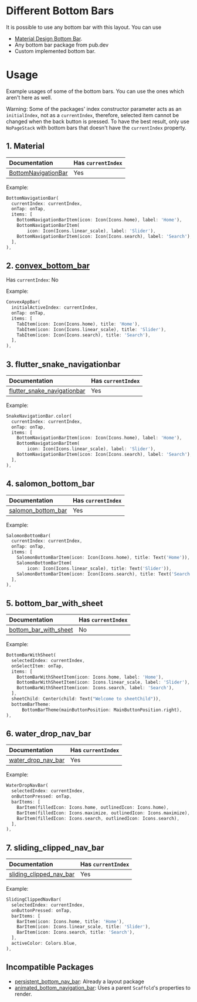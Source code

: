 # Different Bottom Bars
It is possible to use any bottom bar with this layout. You can use
 - [Material Design Bottom Bar](https://api.flutter.dev/flutter/material/BottomNavigationBar-class.html).
 - Any bottom bar package from pub.dev
 - Custom implemented bottom bar.

# Usage
Example usages of some of the bottom bars. You can use the ones which aren't here as well.

Warning: Some of the packages' index constructor parameter acts as an `initialIndex`, not as a `currentIndex`, therefore, selected item cannot be changed when the back button is pressed. To have the best result, only use `NoPageStack` with bottom bars that doesn't have the `currentIndex` property.

## 1. Material

| Documentation | Has `currentIndex` |
| :------------ | :------------- |
| [BottomNavigationBar](https://api.flutter.dev/flutter/material/BottomNavigationBar-class.html) | Yes |

Example:

```dart
BottomNavigationBar(
  currentIndex: currentIndex,
  onTap: onTap,
  items: [
    BottomNavigationBarItem(icon: Icon(Icons.home), label: 'Home'),
    BottomNavigationBarItem(
        icon: Icon(Icons.linear_scale), label: 'Slider'),
    BottomNavigationBarItem(icon: Icon(Icons.search), label: 'Search'),
  ],
),
```

## 2. [convex_bottom_bar](https://pub.dev/packages/convex_bottom_bar)

Has `currentIndex`: No

Example:

```dart
ConvexAppBar(
  initialActiveIndex: currentIndex,
  onTap: onTap,
  items: [
    TabItem(icon: Icon(Icons.home), title: 'Home'),
    TabItem(icon: Icon(Icons.linear_scale), title: 'Slider'),
    TabItem(icon: Icon(Icons.search), title: 'Search'),
  ],
),
```

## 3. flutter_snake_navigationbar

| Documentation | Has `currentIndex` |
| :------------ | :------------- |
| [flutter_snake_navigationbar](https://pub.dev/packages/flutter_snake_navigationbar) | Yes |

Example:

```dart
SnakeNavigationBar.color(
  currentIndex: currentIndex,
  onTap: onTap,
  items: [
    BottomNavigationBarItem(icon: Icon(Icons.home), label: 'Home'),
    BottomNavigationBarItem(
        icon: Icon(Icons.linear_scale), label: 'Slider'),
    BottomNavigationBarItem(icon: Icon(Icons.search), label: 'Search'),
  ],
),
```

## 4. salomon_bottom_bar

| Documentation | Has `currentIndex` |
| :------------ | :------------- |
| [salomon_bottom_bar](https://pub.dev/packages/salomon_bottom_bar) | Yes |

Example:

```dart
SalomonBottomBar(
  currentIndex: currentIndex,
  onTap: onTap,
  items: [
    SalomonBottomBarItem(icon: Icon(Icons.home), title: Text('Home')),
    SalomonBottomBarItem(
        icon: Icon(Icons.linear_scale), title: Text('Slider')),
    SalomonBottomBarItem(icon: Icon(Icons.search), title: Text('Search')),
  ],
),
```

## 5. bottom_bar_with_sheet

| Documentation | Has `currentIndex` |
| :------------ | :------------- |
| [bottom_bar_with_sheet](https://pub.dev/packages/bottom_bar_with_sheet) | No |

Example:

```dart
BottomBarWithSheet(
  selectedIndex: currentIndex,
  onSelectItem: onTap,
  items: [
    BottomBarWithSheetItem(icon: Icons.home, label: 'Home'),
    BottomBarWithSheetItem(icon: Icons.linear_scale, label: 'Slider'),
    BottomBarWithSheetItem(icon: Icons.search, label: 'Search'),
  ],
  sheetChild: Center(child: Text("Welcome to sheetChild")),
  bottomBarTheme:
      BottomBarTheme(mainButtonPosition: MainButtonPosition.right),
),
```

## 6. water_drop_nav_bar

| Documentation | Has `currentIndex` |
| :------------ | :------------- |
| [water_drop_nav_bar](https://pub.dev/packages/water_drop_nav_bar) | Yes |

Example:

```dart
WaterDropNavBar(
  selectedIndex: currentIndex,
  onButtonPressed: onTap,
  barItems: [
    BarItem(filledIcon: Icons.home, outlinedIcon: Icons.home),
    BarItem(filledIcon: Icons.maximize, outlinedIcon: Icons.maximize),
    BarItem(filledIcon: Icons.search, outlinedIcon: Icons.search),
  ],
),
```

## 7. sliding_clipped_nav_bar

| Documentation | Has `currentIndex` |
| :------------ | :------------- |
| [sliding_clipped_nav_bar](https://pub.dev/packages/sliding_clipped_nav_bar) | Yes |

Example:

```dart
SlidingClippedNavBar(
  selectedIndex: currentIndex,
  onButtonPressed: onTap,
  barItems: [
    BarItem(icon: Icons.home, title: 'Home'),
    BarItem(icon: Icons.linear_scale, title: 'Slider'),
    BarItem(icon: Icons.search, title: 'Search'),
  ],
  activeColor: Colors.blue,
),
```

## Incompatible Packages
 - [persistent_bottom_nav_bar](https://pub.dev/packages/persistent_bottom_nav_bar): Already a layout package
 - [animated_bottom_navigation_bar](https://pub.dev/packages/animated_bottom_navigation_bar): Uses a parent `Scaffold`'s properties to render.